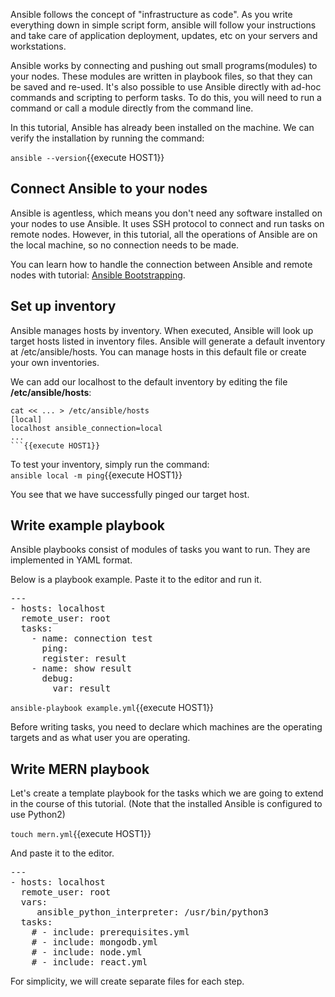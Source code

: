 Ansible follows the concept of "infrastructure as code". As you write everything down in simple script form, ansible will follow your instructions and take care of application deployment, updates, etc on your servers and workstations.

Ansible works by connecting and pushing out small programs(modules) to your nodes. These modules are written in playbook files, so that they can be saved and re-used. It's also possible to use Ansible directly with ad-hoc commands and scripting to perform tasks. To do this, you will need to run a command or call a module directly from the command line.

In this tutorial, Ansible has already been installed on the machine. We can verify the installation by running the command:

`ansible --version`{{execute HOST1}}

## Connect Ansible to your nodes

Ansible is agentless, which means you don't need any software installed on your nodes to use Ansible. It uses SSH protocol to connect and run tasks on remote nodes. However, in this tutorial, all the operations of Ansible are on the local machine, so no connection needs to be made.

You can learn how to handle the connection between Ansible and remote nodes with tutorial: [Ansible Bootstrapping](https://www.katacoda.com/oliverveits/scenarios/ansible-bootstrap).

## Set up inventory

Ansible manages hosts by inventory. When executed, Ansible will look up target hosts listed in inventory files. Ansible will generate a default inventory at /etc/ansible/hosts. You can manage hosts in this default file or create your own inventories.

We can add our localhost to the default inventory by editing the file **/etc/ansible/hosts**:

```
cat << ... > /etc/ansible/hosts
[local]
localhost ansible_connection=local
...
```{{execute HOST1}}
```

To test your inventory, simply run the command:\
`ansible local -m ping`{{execute HOST1}}

You see that we have successfully pinged our target host.

## Write example playbook

Ansible playbooks consist of modules of tasks you want to run. They are implemented in YAML format. 

Below is a playbook example. Paste it to the editor and run it.

<pre class="file" data-filename="example.yml" data-target="replace">---
- hosts: localhost
  remote_user: root
  tasks:
    - name: connection test
      ping:
      register: result
    - name: show result
      debug:
        var: result
</pre>

`ansible-playbook example.yml`{{execute HOST1}}

Before writing tasks, you need to declare which machines are the operating targets and as what user you are operating.

## Write MERN playbook

Let's create a template playbook for the tasks which we are going to extend in the course of this tutorial.
(Note that the installed Ansible is configured to use Python2)

`touch mern.yml`{{execute HOST1}}

And paste it to the editor.

<pre class="file" data-filename="mern.yml" data-target="replace">---
- hosts: localhost
  remote_user: root
  vars:
     ansible_python_interpreter: /usr/bin/python3
  tasks:
    # - include: prerequisites.yml
    # - include: mongodb.yml
    # - include: node.yml  
    # - include: react.yml
</pre>

For simplicity, we will create separate files for each step.